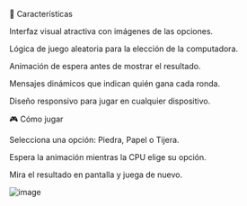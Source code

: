 🎯 Características

Interfaz visual atractiva con imágenes de las opciones.

Lógica de juego aleatoria para la elección de la computadora.

Animación de espera antes de mostrar el resultado.

Mensajes dinámicos que indican quién gana cada ronda.

Diseño responsivo para jugar en cualquier dispositivo.

🎮 Cómo jugar

Selecciona una opción: Piedra, Papel o Tijera.

Espera la animación mientras la CPU elige su opción.

Mira el resultado en pantalla y juega de nuevo.

![image](https://github.com/user-attachments/assets/588dd58a-f7b9-43b8-90da-84da089f5af0)
